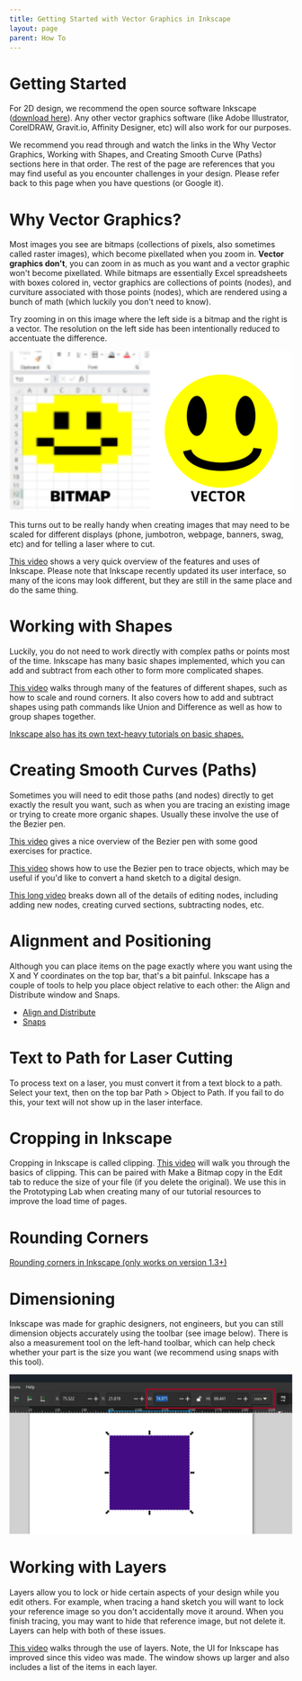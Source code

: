 ```yaml
---
title: Getting Started with Vector Graphics in Inkscape
layout: page
parent: How To
---
```


# Getting Started
For 2D design, we recommend the open source software Inkscape ([download here](https://inkscape.org/en/release/)). Any other vector graphics software (like Adobe Illustrator, CorelDRAW, Gravit.io, Affinity Designer, etc) will also work for our purposes.

We recommend you read through and watch the links in the Why Vector Graphics, Working with Shapes, and Creating Smooth Curve (Paths) sections here in that order. The rest of the page are references that you may find useful as you encounter challenges in your design. Please refer back to this page when you have questions (or Google it).

# Why Vector Graphics?
Most images you see are bitmaps (collections of pixels, also sometimes called raster images), which become pixellated when you zoom in. **Vector graphics don't**, you can zoom in as much as you want and a vector graphic won't become pixellated. While bitmaps are essentially Excel spreadsheets with boxes colored in, vector graphics are collections of points (nodes), and curviture associated with those points (nodes), which are rendered using a bunch of math (which luckily you don't need to know).

Try zooming in on this image where the left side is a bitmap and the right is a vector. The resolution on the left side has been intentionally reduced to accentuate the difference.

![Try zooming in](/assets/how_to/inkscape/rasterVsVector.svg)

This turns out to be really handy when creating images that may need to be scaled for different displays (phone, jumbotron, webpage, banners, swag, etc) and for telling a laser where to cut.

[This video](https://www.youtube.com/watch?v=pa6a7oz7vEE) shows a very quick overview of the features and uses of Inkscape. Please note that Inkscape recently updated its user interface, so many of the icons may look different, but they are still in the same place and do the same thing.

# Working with Shapes
Luckily, you do not need to work directly with complex paths or points most of the time. Inkscape has many basic shapes implemented, which you can add and subtract from each other to form more complicated shapes.

[This video](https://www.youtube.com/watch?v=2-EH-9GaUOs) walks through many of the features of different shapes, such as how to scale and round corners. It also covers how to add and subtract shapes using path commands like Union and Difference as well as how to group shapes together.

[Inkscape also has its own text-heavy tutorials on basic shapes.](https://inkscape.org/doc/tutorials/shapes/tutorial-shapes.html)

# Creating Smooth Curves (Paths)
Sometimes you will need to edit those paths (and nodes) directly to get exactly the result you want, such as when you are tracing an existing image or trying to create more organic shapes. Usually these involve the use of the Bezier pen.

[This video](https://www.youtube.com/watch?v=ABVLbqeZO6Q) gives a nice overview of the Bezier pen with some good exercises for practice.

[This video](https://www.youtube.com/watch?v=sagrkdmC_BI) shows how to use the Bezier pen to trace objects, which may be useful if you'd like to convert a hand sketch to a digital design. 

[This long video](https://www.youtube.com/watch?v=dVjJfx2oc5w) breaks down all of the details of editing nodes, including adding new nodes, creating curved sections, subtracting nodes, etc.

# Alignment and Positioning
Although you can place items on the page exactly where you want using the X and Y coordinates on the top bar, that's a bit painful. Inkscape has a couple of tools to help you place object relative to each other: the Align and Distribute window and Snaps.
- [Align and Distribute](https://www.youtube.com/watch?v=MNgjZDkQW1w)
- [Snaps](https://www.youtube.com/watch?v=tO8042mFRl8)

# Text to Path for Laser Cutting
To process text on a laser, you must convert it from a text block to a path. Select your text, then on the top bar Path > Object to Path. If you fail to do this, your text will not show up in the laser interface.

# Cropping in Inkscape
Cropping in Inkscape is called clipping. [This video](https://youtu.be/v-JxhF3D4No?t=10) will walk you through the basics of clipping. This can be paired with Make a Bitmap copy in the Edit tab to reduce the size of your file (if you delete the original). We use this in the Prototyping Lab when creating many of our tutorial resources to improve the load time of pages.

# Rounding Corners
[Rounding corners in Inkscape (only works on version 1.3+)](https://superuser.com/questions/640954/inkscape-rounding-corners-of-shapes)

# Dimensioning
Inkscape was made for graphic designers, not engineers, but you can still dimension objects accurately using the toolbar (see image below). There is also a measurement tool on the left-hand toolbar, which can help check whether your part is the size you want (we recommend using snaps with this tool).

![Dimensioning](/assets/how_to/inkscape/dimensioning.svg)

# Working with Layers
Layers allow you to lock or hide certain aspects of your design while you edit others. For example, when tracing a hand sketch you will want to lock your reference image so you don't accidentally move it around. When you finish tracing, you may want to hide that reference image, but not delete it. Layers can help with both of these issues.

[This video](https://www.youtube.com/watch?v=d2MO25zNYW8) walks through the use of layers. Note, the UI for Inkscape has improved since this video was made. The window shows up larger and also includes a list of the items in each layer.